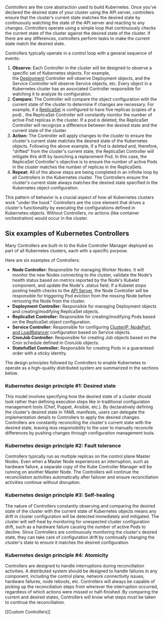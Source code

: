 _Controllers_ are the core abstraction used to build Kubernetes. Once you’ve declared the desired state of your cluster using the API server, controllers ensure that the cluster’s current state matches the desired state by continuously watching the state of the API server and reacting to any changes. Controllers operate using a simple loop that continuously checks the current state of the cluster against the desired state of the cluster. If there are any differences, controllers perform tasks to make the current state match the desired state.

Controllers typically operate in a control loop with a general sequence of events:

1. **Observe:** Each Controller in the cluster will be designed to observe a specific set of Kubernetes objects. For example, the [Deployment](https://kubernetes.io/docs/concepts/workloads/controllers/deployment/) Controller will observe Deployment objects, and the Service Controller will observe Service objects, etc. Every object in a Kubernetes cluster has an associated Controller responsible for watching it to analyze its configuration.
2. **Compare:** The Controller will compare the object configuration with the current state of the cluster to determine if changes are necessary. For example, if a [ReplicaSet](https://kubernetes.io/docs/concepts/workloads/controllers/replicaset/) is configured to have five replicas (copies of a pod) , the ReplicaSet Controller will constantly monitor the number of active Pod replicas in the cluster. If a pod is deleted, the ReplicaSet Controller will recognize a difference between the desired state and the current state of the cluster.
3. **Action:** The Controller will apply changes to the cluster to ensure the cluster's current state matches the desired state of the Kubernetes objects. Following the above example, if a Pod is deleted and, therefore, "drifted" from the cluster's current state, the ReplicaSet Controller will mitigate this drift by launching a replacement Pod. In this case, the ReplicaSet Controller's objective is to ensure the number of active Pods in the cluster matches the number of replicas in the ReplicaSets.
4. **Repeat:** All of the above steps are being completed in an infinite loop by all Controllers in the Kubernetes cluster. The Controllers ensure the cluster's current state always matches the desired state specified in the Kubernetes object configuration.

This pattern of behavior is a crucial aspect of how all Kubernetes clusters work "under the hood." Controllers are the core element that drives a cluster's functionality by executing the configurations defined in Kubernetes objects. Without Controllers, no actions (like container orchestration) would occur in the cluster.

## Six examples of Kubernetes Controllers

Many Controllers are built-in to the Kube Controller Manager deployed as part of all Kubernetes clusters, each with a specific purpose.

Here are six examples of Controllers:

- **Node Controller:** Responsible for managing Worker Nodes. It will monitor the new Nodes connecting to the cluster, validate the Node's health status based on metrics reported by the Node's Kubelet component, and update the Node's .status field. If a Kubelet stops posting health checks to the [API Server](https://kubernetes.io/docs/concepts/overview/kubernetes-api/), the Node Controller will be responsible for triggering Pod eviction from the missing Node before removing the Node from the cluster.
- **Deployment Controller:** Responsible for managing Deployment objects and creating/modifying ReplicaSet objects.
- **ReplicaSet Controller:** Responsible for creating/modifying Pods based on the ReplicaSet object configuration.
- **Service Controller:** Responsible for configuring [ClusterIP, NodePort, and LoadBalancer](https://kubernetes.io/docs/concepts/services-networking/service/) configuration based on Service objects.
- **CronJob Controller:** Responsible for creating Job objects based on the Cron schedule defined in CronJob objects.
- **StatefulSet Controller:** Responsible for creating Pods in a guaranteed order with a sticky identity.


The design principles followed by Controllers to enable Kubernetes to operate as a high-quality distributed system are summarized in the sections below.

### Kubernetes design principle #1: Desired state

This model involves specifying how the desired state of a cluster should look rather than defining execution steps like in traditional configuration management tools (Chef, Puppet, Ansible, etc.). By declaratively defining the cluster's desired state in YAML manifests, users can delegate the implementation details to Controllers to apply the desired changes. Controllers are constantly reconciling the cluster's current state with the desired state, leaving less responsibility to the user to manually reconcile differences by pushing changes through configuration management tools.

### Kubernetes design principle #2: Fault tolerance

Controllers typically run as multiple replicas on the control plane Master Nodes. Even when a Master Node experiences an interruption, such as hardware failure, a separate copy of the Kube Controller Manager will be running on another Master Node. The Controllers will continue the reconciliation activities automatically after failover and ensure reconciliation activities continue without disruption.

### Kubernetes design principle #3: Self-healing

The nature of Controllers constantly observing and comparing the desired state of the cluster with the current state of Kubernetes objects means any drift in cluster configuration will be detected immediately and mitigated. The cluster will self-heal by monitoring for unexpected cluster configuration drift, such as a hardware failure causing the number of active Pods to decline. Since Controllers are continuously monitoring the cluster's desired state, they can take care of configuration drift by continually changing the cluster's state to ensure it matches the desired configuration.

### Kubernetes design principle #4: Atomicity

Controllers are designed to handle interruptions during reconciliation activities. A distributed system should be designed to handle failures in any component, including the control plane, network connectivity issues, hardware failures, node reboots, etc. Controllers will always be capable of picking up the reconciliation steps from wherever the interruption occurred, regardless of which actions were missed or half-finished. By comparing the current and desired states, Controllers will know what steps must be taken to continue the reconciliation.

[[Custom Controllers]]
